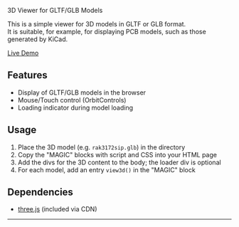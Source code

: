 3D Viewer for GLTF/GLB Models

This is a simple viewer for 3D models in GLTF or GLB format.  
It is suitable, for example, for displaying PCB models, such as those generated by KiCad.

[Live Demo](https://joembedded.github.io/viewer3d/index.html)

## Features
- Display of GLTF/GLB models in the browser
- Mouse/Touch control (OrbitControls)
- Loading indicator during model loading

## Usage
1. Place the 3D model (e.g. `rak3172sip.glb`) in the directory
2. Copy the "MAGIC" blocks with script and CSS into your HTML page
3. Add the divs for the 3D content to the body; the loader div is optional
4. For each model, add an entry `view3d()` in the "MAGIC" block

## Dependencies
- [three.js](https://threejs.org/) (included via CDN)

---
